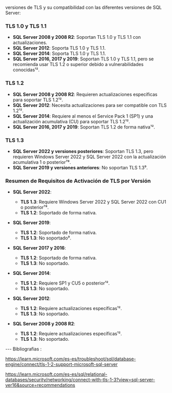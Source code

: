 
versiones de TLS y su compatibilidad con las diferentes versiones de SQL Server:

### TLS 1.0 y TLS 1.1
- **SQL Server 2008 y 2008 R2**: Soportan TLS 1.0 y TLS 1.1 con actualizaciones.
- **SQL Server 2012**: Soporta TLS 1.0 y TLS 1.1.
- **SQL Server 2014**: Soporta TLS 1.0 y TLS 1.1.
- **SQL Server 2016, 2017 y 2019**: Soportan TLS 1.0 y TLS 1.1, pero se recomienda usar TLS 1.2 o superior debido a vulnerabilidades conocidas¹².

### TLS 1.2
- **SQL Server 2008 y 2008 R2**: Requieren actualizaciones específicas para soportar TLS 1.2¹².
- **SQL Server 2012**: Necesita actualizaciones para ser compatible con TLS 1.2¹².
- **SQL Server 2014**: Requiere al menos el Service Pack 1 (SP1) y una actualización acumulativa (CU) para soportar TLS 1.2¹².
- **SQL Server 2016, 2017 y 2019**: Soportan TLS 1.2 de forma nativa¹².

### TLS 1.3
- **SQL Server 2022 y versiones posteriores**: Soportan TLS 1.3, pero requieren Windows Server 2022 y SQL Server 2022 con la actualización acumulativa 1 o posterior⁷⁸.
- **SQL Server 2019 y versiones anteriores**: No soportan TLS 1.3⁹.

### Resumen de Requisitos de Activación de TLS por Versión

- **SQL Server 2022**:
  - **TLS 1.3**: Requiere Windows Server 2022 y SQL Server 2022 con CU1 o posterior⁷⁸.
  - **TLS 1.2**: Soportado de forma nativa.

- **SQL Server 2019**:
  - **TLS 1.2**: Soportado de forma nativa.
  - **TLS 1.3**: No soportado⁹.

- **SQL Server 2017 y 2016**:
  - **TLS 1.2**: Soportado de forma nativa.
  - **TLS 1.3**: No soportado.

- **SQL Server 2014**:
  - **TLS 1.2**: Requiere SP1 y CU5 o posterior¹².
  - **TLS 1.3**: No soportado.

- **SQL Server 2012**:
  - **TLS 1.2**: Requiere actualizaciones específicas¹².
  - **TLS 1.3**: No soportado.

- **SQL Server 2008 y 2008 R2**:
  - **TLS 1.2**: Requiere actualizaciones específicas¹².
  - **TLS 1.3**: No soportado.

  


--- Bibliografias : 

https://learn.microsoft.com/es-es/troubleshoot/sql/database-engine/connect/tls-1-2-support-microsoft-sql-server


https://learn.microsoft.com/es-es/sql/relational-databases/security/networking/connect-with-tls-1-3?view=sql-server-ver16&source=recommendations



 
